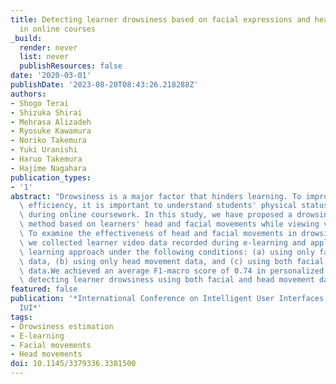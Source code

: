 ```yaml
---
title: Detecting learner drowsiness based on facial expressions and head movements
  in online courses
_build:
  render: never
  list: never
  publishResources: false
date: '2020-03-01'
publishDate: '2023-08-20T08:43:26.218288Z'
authors:
- Shogo Terai
- Shizuka Shirai
- Mehrasa Alizadeh
- Ryosuke Kawamura
- Noriko Takemura
- Yuki Uranishi
- Haruo Takemura
- Hajime Nagahara
publication_types:
- '1'
abstract: "Drowsiness is a major factor that hinders learning. To improve learning\
  \ efficiency, it is important to understand students' physical status such as wakefulness\
  \ during online coursework. In this study, we have proposed a drowsiness estimation\
  \ method based on learners' head and facial movements while viewing video lectures.\
  \ To examine the effectiveness of head and facial movements in drowsiness estimation,\
  \ we collected learner video data recorded during e-learning and applied a deep\
  \ learning approach under the following conditions: (a) using only facial movement\
  \ data, (b) using only head movement data, and (c) using both facial and head movement\
  \ data.We achieved an average F1-macro score of 0.74 in personalized models for\
  \ detecting learner drowsiness using both facial and head movement data."
featured: false
publication: '*International Conference on Intelligent User Interfaces, Proceedings
  IUI*'
tags:
- Drowsiness estimation
- E-learning
- Facial movements
- Head movements
doi: 10.1145/3379336.3381500
---
```


